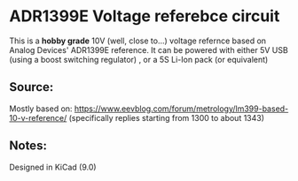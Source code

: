# ADR1399E Voltage referebce circuit

This is a **hobby grade** 10V (well, close to...) voltage refernce based on Analog Devices' ADR1399E reference.
It can be powered with either 5V USB (using a boost switching regulator) , or a 5S Li-Ion pack (or equivalent)

## Source:
Mostly based on: https://www.eevblog.com/forum/metrology/lm399-based-10-v-reference/ (specifically replies starting from 1300 to about 1343)

## Notes:
Designed in KiCad (9.0)
